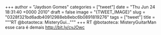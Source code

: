 
+++
author = "Jaydson Gomes"
categories = ["tweet"]
date = "Thu Jun 24 18:31:40 +0000 2010"
draft = false
image = "{TWEET_IMAGE}"
slug = "0328f321bd6adb40912988eb8ebc6b0891819276"
tags = ["tweet"]
title = """RT @botaoteca: MisteryGui..."""
+++
RT @botaoteca: MisteryGuitarMan esse cara é demais http://bit.ly/cvJOwc
